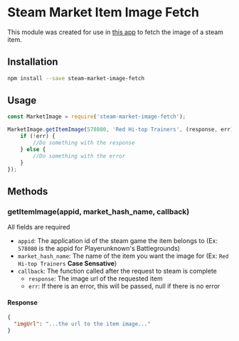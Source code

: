 # Steam Market Item Image Fetch

This module was created for use in [this app](http://linktoplaystoreeventually) to fetch the image of a steam item.

## Installation

```bash
npm install --save steam-market-image-fetch
```

## Usage

```javascript
const MarketImage = require('steam-market-image-fetch');

MarketImage.getItemImage(578080, 'Red Hi-top Trainers', (response, err) => {
    if (!err) {
    	//Do something with the response
    } else {
    	//Do something with the error
    }
});
```

## Methods

### getItemImage(appid, market_hash_name, callback)

All fields are required
* ```appid```: The application id of the steam game the item belongs to (Ex: ```578080``` is the appid for Playerunknown's Battlegrounds)
* ```market_hash_name```: The name of the item you want the image for (Ex: ```Red Hi-top Trainers``` **Case Sensative**)
* ```callback```: The function called after the request to steam is complete
	* ```response```: The image url of the requested item
	* ```err```: If there is an error, this will be passed, null if there is no error

#### Response
```json
{
  "imgUrl": "...the url to the item image..."
}
```
